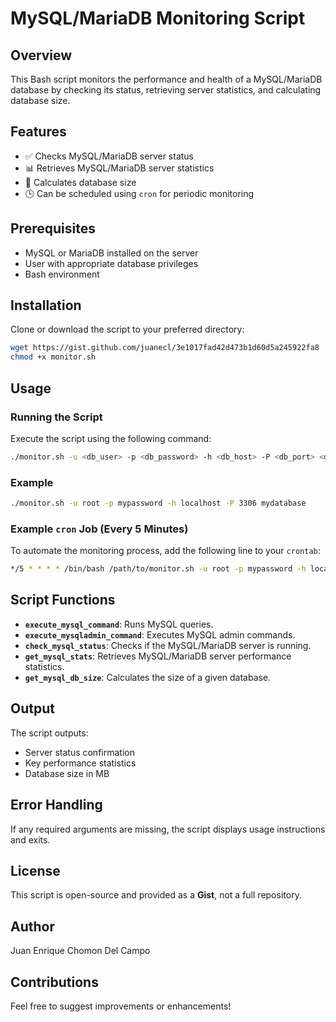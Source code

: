 # MySQL/MariaDB Monitoring Script

## Overview
This Bash script monitors the performance and health of a MySQL/MariaDB database by checking its status, retrieving server statistics, and calculating database size.

## Features
- ✅ Checks MySQL/MariaDB server status
- 📊 Retrieves MySQL/MariaDB server statistics
- 📂 Calculates database size
- 🕒 Can be scheduled using `cron` for periodic monitoring

## Prerequisites
- MySQL or MariaDB installed on the server
- User with appropriate database privileges
- Bash environment

## Installation
Clone or download the script to your preferred directory:
```bash
wget https://gist.github.com/juanecl/3e1017fad42d473b1d60d5a245922fa8
chmod +x monitor.sh
```

## Usage
### Running the Script
Execute the script using the following command:
```bash
./monitor.sh -u <db_user> -p <db_password> -h <db_host> -P <db_port> <db_name>
```

### Example
```bash
./monitor.sh -u root -p mypassword -h localhost -P 3306 mydatabase
```

### Example `cron` Job (Every 5 Minutes)
To automate the monitoring process, add the following line to your `crontab`:
```bash
*/5 * * * * /bin/bash /path/to/monitor.sh -u root -p mypassword -h localhost -P 3306 mydatabase
```

## Script Functions
- **`execute_mysql_command`**: Runs MySQL queries.
- **`execute_mysqladmin_command`**: Executes MySQL admin commands.
- **`check_mysql_status`**: Checks if the MySQL/MariaDB server is running.
- **`get_mysql_stats`**: Retrieves MySQL/MariaDB server performance statistics.
- **`get_mysql_db_size`**: Calculates the size of a given database.

## Output
The script outputs:
- Server status confirmation
- Key performance statistics
- Database size in MB

## Error Handling
If any required arguments are missing, the script displays usage instructions and exits.

## License
This script is open-source and provided as a **Gist**, not a full repository.

## Author
Juan Enrique Chomon Del Campo

## Contributions
Feel free to suggest improvements or enhancements!
